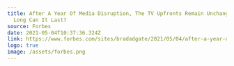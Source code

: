 ```yaml
---
title: After A Year Of Media Disruption, The TV Upfronts Remain Unchanged. How
  Long Can It Last?
source: Forbes
date: 2021-05-04T10:37:36.324Z
link: https://www.forbes.com/sites/bradadgate/2021/05/04/after-a-year-of-media-disruption-the-tv-upfronts-remain-unchanged-how-long-can-it-last/?sh=3e10c00c5b12
logo: true
image: /assets/forbes.png
---
```

